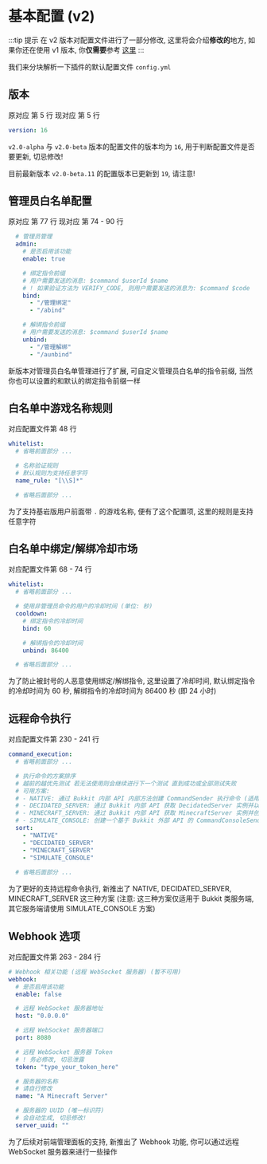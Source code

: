 # 基本配置 (v2)

:::tip 提示
在 v2 版本对配置文件进行了一部分修改, 这里将会介绍**修改的**地方, 如果你还在使用 v1 版本, 你**仅需要**参考 [这里](./configuration.md)
:::

我们来分块解析一下插件的默认配置文件 `config.yml`

## 版本
原对应 第 5 行 现对应 第 5 行
```yaml
version: 16
```

`v2.0-alpha` 与 `v2.0-beta` 版本的配置文件的版本均为 `16`, 用于判断配置文件是否要更新, 切忌修改!

目前最新版本 `v2.0-beta.11` 的配置版本已更新到 `19`, 请注意!

## 管理员白名单配置

原对应 第 77 行 现对应 第 74 - 90 行

```yaml
  # 管理员管理
  admin:
    # 是否启用该功能
    enable: true

    # 绑定指令前缀
    # 用户需要发送的消息: $command $userId $name
    # ! 如果验证方法为 VERIFY_CODE, 则用户需要发送的消息为: $command $code
    bind:
      - "/管理绑定"
      - "/abind"

    # 解绑指令前缀
    # 用户需要发送的消息: $command $userId $name
    unbind:
      - "/管理解绑"
      - "/aunbind"
```

新版本对管理员白名单管理进行了扩展, 可自定义管理员白名单的指令前缀, 当然你也可以设置的和默认的绑定指令前缀一样

## 白名单中游戏名称规则

对应配置文件第 48 行

```yaml
whitelist:
  # 省略前面部分 ...

  # 名称验证规则
  # 默认规则为支持任意字符
  name_rule: "[\\S]*"

  # 省略后面部分 ...
```

为了支持基岩版用户前面带 `.` 的游戏名称, 便有了这个配置项, 这里的规则是支持任意字符

## 白名单中绑定/解绑冷却市场

对应配置文件第 68 - 74 行

```yaml
whitelist:
  # 省略前面部分 ...

  # 使用非管理员命令的用户的冷却时间 (单位: 秒)
  cooldown:
    # 绑定指令的冷却时间
    bind: 60

    # 解绑指令的冷却时间
    unbind: 86400

  # 省略后面部分 ...
```

为了防止被封号的人恶意使用绑定/解绑指令, 这里设置了冷却时间, 默认绑定指令的冷却时间为 60 秒, 解绑指令的冷却时间为 86400 秒 (即 24 小时)

## 远程命令执行

对应配置文件第 230 - 241 行

```yaml
command_execution:
  # 省略前面部分 ...

  # 执行命令的方案排序
  # 越前的越优先测试 若无法使用则会继续进行下一个测试 直到成功或全部测试失败
  # 可用方案:
  # - NATIVE: 通过 Bukkit 内部 API 内部方法创建 CommandSender 执行命令 (适用于高版本/非混合端)
  # - DECIDATED_SERVER: 通过 Bukkit 内部 API 获取 DecidatedServer 实例并以其执行命令 (适用于较高版本/非混合端)
  # - MINECRAFT_SERVER: 通过 Bukkit 内部 API 获取 MinecraftServer 实例并创建 RCON 实例以其执行命令 (适用于较低版本/部分混合端)
  # - SIMULATE_CONSOLE: 创建一个基于 Bukkit 外部 API 的 CommandConsoleSender 终端实例并执行命令 (适用于全版本/混合端)
  sort:
    - "NATIVE"
    - "DECIDATED_SERVER"
    - "MINECRAFT_SERVER"
    - "SIMULATE_CONSOLE"
    
  # 省略后面部分 ...
```

为了更好的支持远程命令执行, 新推出了 NATIVE, DECIDATED_SERVER, MINECRAFT_SERVER 这三种方案 (注意: 这三种方案仅适用于 Bukkit 类服务端, 其它服务端请使用 SIMULATE_CONSOLE 方案)

## Webhook 选项

对应配置文件第 263 - 284 行

```yaml
# Webhook 相关功能 (远程 WebSocket 服务器) (暂不可用)
webhook:
  # 是否启用该功能
  enable: false

  # 远程 WebSocket 服务器地址
  host: "0.0.0.0"

  # 远程 WebSocket 服务器端口
  port: 8080

  # 远程 WebSocket 服务器 Token
  # ! 务必修改, 切忌泄露
  token: "type_your_token_here"

  # 服务器的名称
  # 请自行修改
  name: "A Minecraft Server"

  # 服务器的 UUID (唯一标识符)
  # 会自动生成, 切忌修改!
  server_uuid: ""

```

为了后续对前端管理面板的支持, 新推出了 Webhook 功能, 你可以通过远程 WebSocket 服务器来进行一些操作